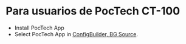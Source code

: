 # Para usuarios de PocTech CT-100

- Install PocTech App
- Select PocTech App in [ConfigBuilder, BG Source](#Config-Builder-bg-source).
